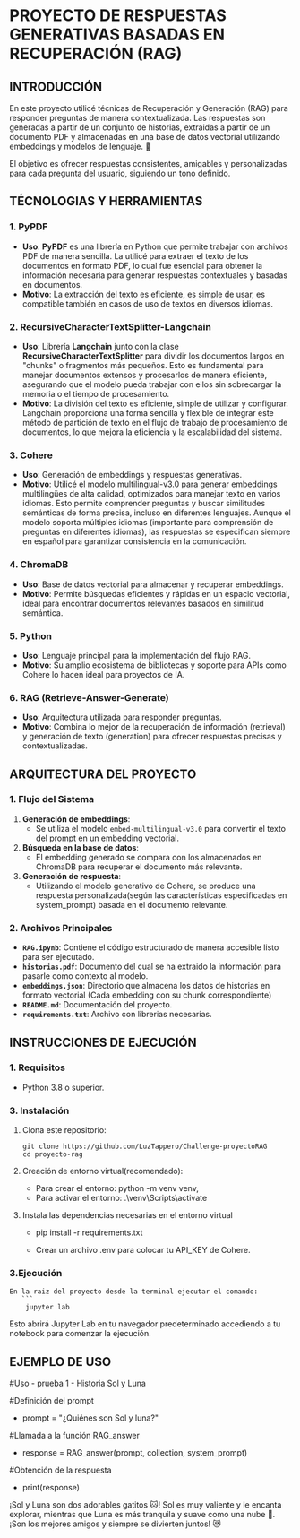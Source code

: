 
# PROYECTO DE RESPUESTAS GENERATIVAS BASADAS EN RECUPERACIÓN (RAG)

## INTRODUCCIÓN

En este proyecto utilicé técnicas de Recuperación y Generación (RAG) para responder preguntas de manera contextualizada. Las respuestas son generadas a partir de un conjunto de historias, extraidas a partir de un documento PDF y almacenadas en una base de datos vectorial utilizando embeddings y modelos de lenguaje. 🚀

El objetivo es ofrecer respuestas consistentes, amigables y personalizadas para cada pregunta del usuario, siguiendo un tono definido.


## TÉCNOLOGIAS Y HERRAMIENTAS

### **1. PyPDF**
- **Uso**: **PyPDF** es una librería en Python que permite trabajar con archivos PDF de manera sencilla. La utilicé para extraer el texto de los documentos en formato PDF, lo cual fue esencial para obtener la información necesaria para generar respuestas contextuales y basadas en documentos.
- **Motivo**: La extracción del texto es eficiente, es simple de usar, es compatible también en casos de uso de textos en diversos idiomas.

### **2. RecursiveCharacterTextSplitter-Langchain**
- **Uso**: Librería **Langchain** junto con la clase **RecursiveCharacterTextSplitter** para dividir los documentos largos en "chunks" o fragmentos más pequeños. Esto es fundamental para manejar documentos extensos y procesarlos de manera eficiente, asegurando que el modelo pueda trabajar con ellos sin sobrecargar la memoria o el tiempo de procesamiento.
- **Motivo**: La división del texto es eficiente, simple de utilizar y configurar. Langchain proporciona una forma sencilla y flexible de integrar este método de partición de texto en el flujo de trabajo de procesamiento de documentos, lo que mejora la eficiencia y la escalabilidad del sistema.

### **3. Cohere**
- **Uso**: Generación de embeddings y respuestas generativas.
- **Motivo**: Utilicé el modelo multilingual-v3.0 para generar embeddings multilingües de alta calidad, optimizados para manejar texto en varios idiomas. Esto permite comprender preguntas y buscar similitudes semánticas de forma precisa, incluso en diferentes lenguajes. Aunque el modelo soporta múltiples idiomas (importante para comprensión de preguntas en diferentes idiomas), las respuestas se especifican siempre en español para garantizar consistencia en la comunicación.

### **4. ChromaDB**
- **Uso**: Base de datos vectorial para almacenar y recuperar embeddings.
- **Motivo**: Permite búsquedas eficientes y rápidas en un espacio vectorial, ideal para encontrar documentos relevantes basados en similitud semántica.

### **5. Python**
- **Uso**: Lenguaje principal para la implementación del flujo RAG.
- **Motivo**: Su amplio ecosistema de bibliotecas y soporte para APIs como Cohere lo hacen ideal para proyectos de IA.

### **6. RAG (Retrieve-Answer-Generate)**
- **Uso**: Arquitectura utilizada para responder preguntas.
- **Motivo**: Combina lo mejor de la recuperación de información (retrieval) y generación de texto (generation) para ofrecer respuestas precisas y contextualizadas.

## ARQUITECTURA DEL PROYECTO

### **1. Flujo del Sistema**
1. **Generación de embeddings**:
   - Se utiliza el modelo `embed-multilingual-v3.0` para convertir el texto del prompt en un embedding vectorial.
2. **Búsqueda en la base de datos**:
   - El embedding generado se compara con los almacenados en ChromaDB para recuperar el documento más relevante.
3. **Generación de respuesta**:
   - Utilizando el modelo generativo de Cohere, se produce una respuesta personalizada(según las características especificadas en system_prompt) basada en el documento relevante.

### **2. Archivos Principales**
- **`RAG.ipynb`**: Contiene el código estructurado de manera accesible listo para ser ejecutado.
- **`historias.pdf`**: Documento del cual se ha extraido la información para pasarle como contexto al modelo.
- **`embeddings.json`**: Directorio que almacena los datos de historias en formato vectorial (Cada embedding con su chunk correspondiente)
- **`README.md`**: Documentación del proyecto.
- **`requirements.txt`**: Archivo con  librerias necesarias.

## INSTRUCCIONES DE EJECUCIÓN
### **1. Requisitos**
- Python 3.8 o superior.

### **3. Instalación**
1. Clona este repositorio:
   ```
   git clone https://github.com/LuzTappero/Challenge-proyectoRAG
   cd proyecto-rag

2. Creación de entorno virtual(recomendado):

   - Para crear el entorno: python -m venv venv,
   - Para activar el entorno: .\venv\Scripts\activate

2. Instala las dependencias necesarias en el entorno virtual
   - pip install -r requirements.txt

   - Crear un archivo .env para colocar tu API_KEY de Cohere.

### **3.Ejecución**
    En la raiz del proyecto desde la terminal ejecutar el comando:
       ```
        jupyter lab

   Esto abrirá Jupyter Lab en tu navegador predeterminado accediendo a tu notebook para comenzar la ejecución.

## EJEMPLO DE USO

   #Uso - prueba 1 - Historia Sol y Luna

   #Definición del prompt

   - prompt = "¿Quiénes son Sol y luna?"

   #Llamada a la función RAG_answer

   - response = RAG_answer(prompt, collection, system_prompt)

   #Obtención de la respuesta
   - print(response)

¡Sol y Luna son dos adorables gatitos 🐱! Sol es muy valiente y le encanta explorar, mientras que Luna es más tranquila y suave como una nube 🌙. ¡Son los mejores amigos y siempre se divierten juntos! 😻


